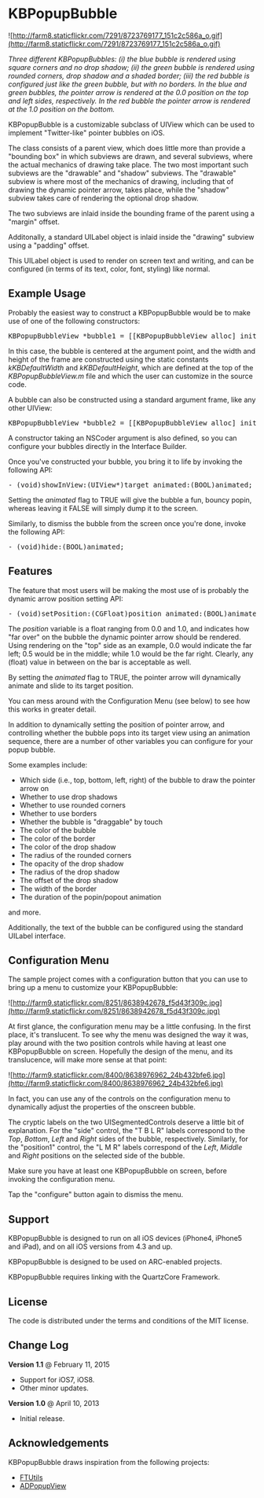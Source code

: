 KBPopupBubble
============= 

![http://farm8.staticflickr.com/7291/8723769177_151c2c586a_o.gif](http://farm8.staticflickr.com/7291/8723769177_151c2c586a_o.gif)

*Three different KBPopupBubbles: (i) the blue bubble is rendered using square corners and no drop shadow; (ii) the green bubble is rendered using rounded corners, drop shadow and a shaded border; (iii) the red bubble is configured just like the green bubble, but with no borders. In the blue and green bubbles, the pointer arrow is rendered at the 0.0 position on the top and left sides, respectively. In the red bubble the pointer arrow is rendered at the 1.0 position on the bottom.*

KBPopupBubble is a customizable subclass of UIView which can be used to implement "Twitter-like" pointer bubbles on iOS.

The class consists of a parent view, which does little more than provide a "bounding box" in which subviews are drawn, and several subviews, where the actual mechanics of drawing take place. The two most important such subviews are the "drawable" and "shadow" subviews. The "drawable" subview is where most of the mechanics of drawing, including that of drawing the dynamic pointer arrow, takes place, while the "shadow" subview takes care of rendering the optional drop shadow.

The two subviews are inlaid inside the bounding frame of the parent using a "margin" offset. 

Additonally, a standard UILabel object is inlaid inside the "drawing" subview using a "padding" offset. 

This UILabel object is used to render on screen text and writing, and can be configured (in terms of its text, color, font, styling) like normal.

Example Usage
------------- 

Probably the easiest way to construct a KBPopupBubble would be to make use of one of the following constructors:

<pre>
KBPopupBubbleView *bubble1 = [[KBPopupBubbleView alloc] initWithCenter:CGPointMake(x, y)];
</pre>

In this case, the bubble is centered at the argument point, and the width and height of the frame are constructed using the static constants *kKBDefaultWidth* and *kKBDefaultHeight*, which are defined at the top of the *KBPopupBubbleView.m* file and which the user can customize in the source code.

A bubble can also be constructed using a standard argument frame, like any other UIView:

<pre>
KBPopupBubbleView *bubble2 = [[KBPopupBubbleView alloc] initWithFrame:myFrame];
</pre>

A constructor taking an NSCoder argument is also defined, so you can configure your bubbles directly in the Interface Builder.

Once you've constructed your bubble, you bring it to life by invoking the following API:

<pre>
- (void)showInView:(UIView*)target animated:(BOOL)animated;
</pre>

Setting the *animated* flag to TRUE will give the bubble a fun, bouncy popin, whereas leaving it FALSE will simply dump it to the screen.

Similarly, to dismiss the bubble from the screen once you're done, invoke the following API:

<pre>
- (void)hide:(BOOL)animated;
</pre>

Features
-------- 

The feature that most users will be making the most use of is probably the dynamic arrow position setting API:

<pre>
- (void)setPosition:(CGFloat)position animated:(BOOL)animated;
</pre>

The *position* variable is a float ranging from 0.0 and 1.0, and indicates how "far over" on the bubble the dynamic pointer arrow should be rendered. Using rendering on the "top" side as an example, 0.0 would indicate the far left; 0.5 would be in the middle; while 1.0 would be the far right. Clearly, any (float) value in between on the bar is acceptable as well.

By setting the *animated* flag to TRUE, the pointer arrow will dynamically animate and slide to its target position.

You can mess around with the Configuration Menu (see below) to see how this works in greater detail.

In addition to dynamically setting the position of pointer arrow, and controlling whether the bubble pops into its target view using an animation sequence, there are a number of other variables you can configure for your popup bubble. 

Some examples include:

<ul>
<li>Which side (i.e., top, bottom, left, right) of the bubble to draw the pointer arrow on</li>
<li>Whether to use drop shadows</li>
<li>Whether to use rounded corners</li>
<li>Whether to use borders</li>
<li>Whether the bubble is "draggable" by touch</li>
<li>The color of the bubble</li>
<li>The color of the border</li>
<li>The color of the drop shadow</li>
<li>The radius of the rounded corners</li>
<li>The opacity of the drop shadow</li>
<li>The radius of the drop shadow</li>
<li>The offset of the drop shadow</li>
<li>The width of the border</li>
<li>The duration of the popin/popout animation</li>
</ul>

and more. 

Additionally, the text of the bubble can be configured using the standard UILabel interface.

Configuration Menu
------------------

The sample project comes with a configuration button that you can use to bring up a menu to customize your KBPopupBubble:

![http://farm9.staticflickr.com/8251/8638942678_f5d43f309c.jpg](http://farm9.staticflickr.com/8251/8638942678_f5d43f309c.jpg)

At first glance, the configuration menu may be a little confusing. In the first place, it's translucent. To see why the menu was designed the way it was, play around with the two position controls while having at least one KBPopupBubble on screen. Hopefully the design of the menu, and its translucence, will make more sense at that point:

![http://farm9.staticflickr.com/8400/8638976962_24b432bfe6.jpg](http://farm9.staticflickr.com/8400/8638976962_24b432bfe6.jpg)

In fact, you can use any of the controls on the configuration menu to dynamically adjust the properties of the onscreen bubble.

The cryptic labels on the two UISegmentedControls deserve a little bit of explanation. For the "side" control, the "T B L R" labels correspond to the *Top*, *Bottom*, *Left* and *Right* sides of the bubble, respectively. Similarly, for the "position1" control, the "L M R" labels correspond of the *Left*, *Middle* and *Right* positions on the selected side of the bubble.

Make sure you have at least one KBPopupBubble on screen, before invoking the configuration menu.

Tap the "configure" button again to dismiss the menu.

Support
------- 

KBPopupBubble is designed to run on all iOS devices (iPhone4, iPhone5 and iPad), and on all iOS versions from 4.3 and up.

KBPopupBubble is designed to be used on ARC-enabled projects. 

KBPopupBubble requires linking with the QuartzCore Framework.

License
------- 

The code is distributed under the terms and conditions of the MIT license.

Change Log 
---------- 

**Version 1.1** @ February 11, 2015

<ul>
  <li>Support for iOS7, iOS8.</li>
  <li>Other minor updates.</li>
</ul>

**Version 1.0** @ April 10, 2013

<ul>
	<li>Initial release.</li>
</ul>

Acknowledgements
---------------- 

KBPopupBubble draws inspiration from the following projects:

<ul>
 <li><a href="http://ftutils.com/" target=_blank>FTUtils</a></li>
 <li><a href="https://github.com/Antondomashnev/ADPopupView" target=_blank>ADPopupView</a></li>
</ul>
